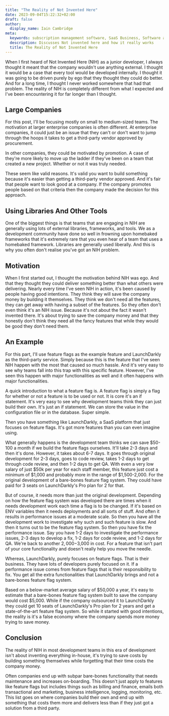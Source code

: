 ```yaml
---
title: "The Reality of Not Invented Here"
date: 2023-09-04T15:22:32+02:00
draft: false
author:
  display_name: Iain Cambridge
meta:
  keywords: subscription management software, SaaS Business, Software as a Service, BillaBear
  description: Discusses Not invented here and how it really works
  title: The Reality of Not Invented Here
---
```

When I first heard of Not Invented Here (NIH) as a junior developer, I always thought it meant that the company wouldn't use anything external. I thought it would be a case that every tool would be developed internally. I thought it was going to be driven purely by ego that they thought they could do better. And for a long time, I thought I never worked somewhere that had that problem. The reality of NIH is completely different from what I expected and I've been encountering it for far longer than I thought.

## Large Companies

For this post, I'll be focusing mostly on small to medium-sized teams. The motivation at larger enterprise companies is often different. At enterprise companies, it could just be an issue that they can't or don't want to jump through the hoops it takes to get a third-party vendor approved by procurement.

In other companies, they could be motivated by promotion. A case of they're more likely to move up the ladder if they've been on a team that created a new project. Whether or not it was truly needed.

These seem like valid reasons. It's valid you want to build something because it's easier than getting a third-party vendor approved. And it's fair that people want to look good at a company. If the company promotes people based on that criteria then the company made the decision for this approach.

## Using Libraries And Other Tools

One of the biggest things is that teams that are engaging in NIH are generally using lots of external libraries, frameworks, and tools. We as a development community have done so well in frowning upon homebaked frameworks that it's extremely rare that you even hear of a team that uses a homebaked framework. Libraries are generally used liberally. And this is why you often don't realise you've got an NIH problem.

## Motivation

When I first started out, I thought the motivation behind NIH was ego. And that they thought they could deliver something better than what others were delivering. Nearly every time I've seen NIH in action, it's been caused by people having good intentions. They think they will save the company money by building it themselves. They think we don't need all the features, they can get away with having a subset of the features. So they often don't even think it's an NIH issue. Because it's not about the fact it wasn't invented there. It's about trying to save the company money and that they honestly don't think they need all the fancy features that while they would be good they don't need them.


## An Example

For this part, I'll use feature flags as the example feature and LaunchDarkly as the third-party service. Simply because this is the feature that I've seen NIH happen with the most that caused so much hassle. And it's very easy to see why teams fall into this trap with this specific feature. However, I've seen this happen with major functionalities as well and it often happens with major functionalities.

A quick introduction to what a feature flag is. A feature flag is simply a flag for whether or not a feature is to be used or not. It is core it's an if statement. It's very easy to see why development teams think they can just build their own. It's just an if statement. We can store the value in the configuration file or in the database. Super simple.

Then you have something like LaunchDarkly, a SaaS platform that just focuses on feature flags. It's got more features than you can even imagine using.

What generally happens is the development team thinks we can save $50-100 a month if we build the feature flags ourselves. It'll take 2-3 days and then it's done. However, it takes about 6-7 days. It goes through original development for 2-3 days, goes to code review, takes 1-2 days to get through code review, and then 1-2 days to get QA. With even a very low salary of just $50k per year for each staff member, this feature just cost a minimum of $1,000 and probably more in the range of $1,500-2,000. For the original development of a bare-bones feature flag system. They could have paid for 3 seats on LaunchDarkly's Pro plan for 2 for that.

But of course, it needs more than just the original development. Depending on how the feature flag system was developed there are times when it needs development work each time a flag is to be changed. If it's based on ENV variables then it needs deployments and all sorts of stuff. And often it results in performance issues at a moderate scale. So then you have all the development work to investigate why such and such feature is slow. And then it turns out to be the feature flag system. So then you have fix the performance issue. Say you have 1-2 days to investigate the performance issues, 2-3 days to develop a fix, 1-2 days for code review, and 1-2 days for QA.  We're back to another $2,000-$3,000 in cost. For a feature that isn't part of your core functionality and doesn't really help you move the needle.

Whereas, LaunchDarkly, purely focuses on feature flags. That is their business. They have lots of developers purely focused on it. If a performance issue comes from feature flags that is their responsibility to fix. You get all the extra functionalities that LaunchDarkly brings and not a bare-bones feature flag system. 

Based on a below-market average salary of $50,000 a year, it's easy to estimate that a bare-bones feature flag system built to save the company would cost $5,000. While if the company outsourced it to LaunchDarkly they could get 10 seats of LaunchDarkly's Pro plan for 2 years and get a state-of-the-art feature flag system. So while it started with good intentions, the reality is it's a false economy where the company spends more money trying to save money.

## Conclusion

The reality of NIH in most development teams in this era of development isn't about inventing everything in-house, it's trying to save costs by building something themselves while forgetting that their time costs the company money.

Often companies end up with subpar bare-bones functionality that needs maintenance and increases on-boarding. This doesn't just apply to features like feature flags but includes things such as billing and finance, emails both transactional and marketing, business intelligence, logging, monitoring, etc. This list goes on where companies build their own and end up with something that costs them more and delivers less than if they just got a solution from a third party.

